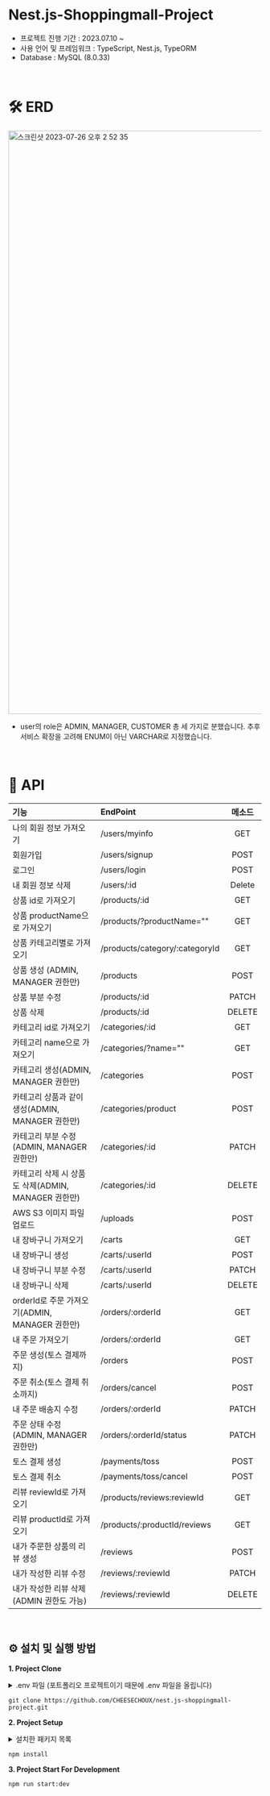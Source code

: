 # Nest.js-Shoppingmall-Project
- 프로젝트 진행 기간 : 2023.07.10 ~ 
- 사용 언어 및 프레임워크 : TypeScript, Nest.js, TypeORM 
- Database : MySQL (8.0.33)
<br/>

# 🛠 ERD
<img width="1158" alt="스크린샷 2023-07-26 오후 2 52 35" src="https://github.com/CHEESECHOUX/nest.js-shoppingmall-project/assets/89918678/97caf261-cbd5-4923-8f7f-4091e6b9b53a">

- user의 role은 ADMIN, MANAGER, CUSTOMER 총 세 가지로 분했습니다. 추후 서비스 확장을 고려해 ENUM이 아닌 VARCHAR로 지정했습니다.

<br/>

# 📡 API
|기능|EndPoint|메소드|
|:---|:---|:---:|
|나의 회원 정보 가져오기|/users/myinfo|GET|
|회원가입|/users/signup|POST|
|로그인|/users/login|POST|
|내 회원 정보 삭제|/users/:id|Delete|
|상품 id로 가져오기|/products/:id|GET|
|상품 productName으로 가져오기|/products/?productName=""|GET|
|상품 카테고리별로 가져오기|/products/category/:categoryId|GET|
|상품 생성 (ADMIN, MANAGER 권한만)|/products|POST|
|상품 부분 수정|/products/:id|PATCH|
|상품 삭제|/products/:id|DELETE|
|카테고리 id로 가져오기|/categories/:id|GET|
|카테고리 name으로 가져오기|/categories/?name=""|GET|
|카테고리 생성(ADMIN, MANAGER 권한만)|/categories|POST|
|카테고리 상품과 같이 생성(ADMIN, MANAGER 권한만)|/categories/product|POST|
|카테고리 부분 수정(ADMIN, MANAGER 권한만)|/categories/:id|PATCH|
|카테고리 삭제 시 상품도 삭제(ADMIN, MANAGER 권한만)|/categories/:id|DELETE|
|AWS S3 이미지 파일 업로드|/uploads|POST|
|내 장바구니 가져오기|/carts|GET|
|내 장바구니 생성|/carts/:userId|POST|
|내 장바구니 부분 수정|/carts/:userId|PATCH|
|내 장바구니 삭제|/carts/:userId|DELETE|
|orderId로 주문 가져오기(ADMIN, MANAGER 권한만)|/orders/:orderId|GET|
|내 주문 가져오기|/orders/:orderId|GET|
|주문 생성(토스 결제까지)|/orders|POST|
|주문 취소(토스 결제 취소까지)|/orders/cancel|POST|
|내 주문 배송지 수정|/orders/:orderId|PATCH|
|주문 상태 수정(ADMIN, MANAGER 권한만)|/orders/:orderId/status|PATCH|
|토스 결제 생성|/payments/toss|POST|
|토스 결제 취소|/payments/toss/cancel|POST|
|리뷰 reviewId로 가져오기|/products/reviews:reviewId|GET|
|리뷰 productId로 가져오기|/products/:productId/reviews|GET|
|내가 주문한 상품의 리뷰 생성|/reviews|POST|
|내가 작성한 리뷰 수정|/reviews/:reviewId|PATCH|
|내가 작성한 리뷰 삭제(ADMIN 권한도 가능)|/reviews/:reviewId|DELETE|



<br/>

## ⚙️ 설치 및 실행 방법
**1. Project Clone**
<details>
<summary>.env 파일 (포트폴리오 프로젝트이기 때문에 .env 파일을 올립니다)</summary>
<div markdown="1">

- .env
```
NODE_ENV=development
LOG_DIR=src/logs/
```

- src/config/.development.env
```
DB_HOST=127.0.0.1
DB_PORT=3306
DB_PASSWORD=MySQL비밀번호
DB_NAME=shoppingmall
DB_USERNAME=root

JWT_SECRET=MYSECRETKEY
JWT_EXP=1h

APP_NAME=nest-shoppingmall
LOG_FILE_PATH=/Users/jisoochoi/project/logs/login.log (로그인시 로그가 저장될 PATH)
GETUSERINFO_LOG_FILE_PATH=/Users/jisoochoi/project/logs/userinfo.log (user정보 조회시 로그가 저장될 PATH)

AWS_ACCESS_KEY=AWS계정의 ACCESS KEY
AWS_SECRET_KEY=AWS계정의 SECRET KEY

TOSS_TEST_SECRET_KEY=토스 페이먼츠 계정의 SECRET KEY
```
<br/>
</div>
</details>

```
git clone https://github.com/CHEESECHOUX/nest.js-shoppingmall-project.git
```

**2. Project Setup**
<details>
<summary>설치한 패키지 목록</summary>
<div markdown="2">

    1. 환경변수
    $ npm i @nestjs/config
    
    2. validationpipe (클라이언트에서 들어오는 데이터 유효성 검사)
    $ npm i class-validator class-transformer

    3. joi (환경 변수 유효성 검사)
    $ npm install joi
    
    4. winston (로그 파일 관리)
        winston 설치
        $ npm i nest-winston winston
        
        파일로 남기기 위해 추가 설치
        $ npm i winston-daily-rotate-file
        
    5. TypeORM
        Nest.js에서 TypeORM을 연동시켜주기 위해 사용하는 모듈
        $ npm i --save @nestjs/typeorm
        
        TypeORM 모듈
        $ npm i --save typeorm
        
        애플리케이션 코드 명명 규칙(Camelcase)과 Database 컬럼 명명 규칙(Snake case) 불일치 해소 위한 패키지 설치
        $ npm i --save typeorm-naming-strategies
        
        MySQL 연동
        $ npm i --save mysql
        
    6. bcrypt
        $ npm i --save bcrypt
        
    7. JWT
        $ npm i --save @nestjs/jwt

    8. Passport
        $ npm i --save @nestjs/passport
        $ npm i --save -dev @types/passport-jwt

    9. 로그 파일 스케줄 관리
        $ npm i --save @nestjs/schedule
        
    10. AWS S3 파일(이미지) 저장
        $ npm i -D @types/multer
        $ npm i --save aws-sdk
        
    11. 토스페이먼츠 결제
        $ npm i --save @nestjs/axios
<br/>
</div>
</details>

```
npm install
```

**3. Project Start For Development**
```
npm run start:dev
```



